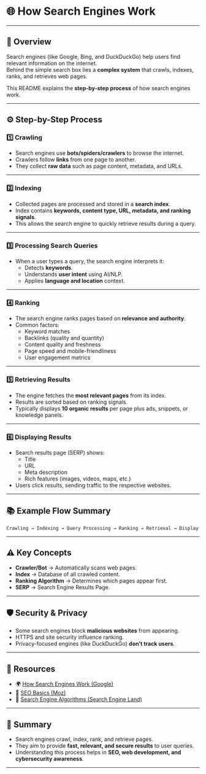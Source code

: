 # 🌐 How Search Engines Work

---

## 📌 Overview
Search engines (like Google, Bing, and DuckDuckGo) help users find relevant information on the internet.  
Behind the simple search box lies a **complex system** that crawls, indexes, ranks, and retrieves web pages.  

This README explains the **step-by-step process** of how search engines work.  

---

## ⚙️ Step-by-Step Process

### 1️⃣ Crawling
- Search engines use **bots/spiders/crawlers** to browse the internet.  
- Crawlers follow **links** from one page to another.  
- They collect **raw data** such as page content, metadata, and URLs.  

---

### 2️⃣ Indexing
- Collected pages are processed and stored in a **search index**.  
- Index contains **keywords, content type, URL, metadata, and ranking signals**.  
- This allows the search engine to quickly retrieve results during a query.  

---

### 3️⃣ Processing Search Queries
- When a user types a query, the search engine interprets it:  
  - Detects **keywords**.  
  - Understands **user intent** using AI/NLP.  
  - Applies **language and location** context.  

---

### 4️⃣ Ranking
- The search engine ranks pages based on **relevance and authority**.  
- Common factors:  
  - Keyword matches  
  - Backlinks (quality and quantity)  
  - Content quality and freshness  
  - Page speed and mobile-friendliness  
  - User engagement metrics  

---

### 5️⃣ Retrieving Results
- The engine fetches the **most relevant pages** from its index.  
- Results are sorted based on ranking signals.  
- Typically displays **10 organic results** per page plus ads, snippets, or knowledge panels.  

---

### 6️⃣ Displaying Results
- Search results page (SERP) shows:  
  - Title  
  - URL  
  - Meta description  
  - Rich features (images, videos, maps, etc.)  
- Users click results, sending traffic to the respective websites.  

---

## 📚 Example Flow Summary

```
Crawling → Indexing → Query Processing → Ranking → Retrieval → Display
```

---



## ⚠️ Key Concepts
- **Crawler/Bot** → Automatically scans web pages.  
- **Index** → Database of all crawled content.  
- **Ranking Algorithm** → Determines which pages appear first.  
- **SERP** → Search Engine Results Page.  

---

## 🛡️ Security & Privacy
- Some search engines block **malicious websites** from appearing.  
- HTTPS and site security influence ranking.  
- Privacy-focused engines (like DuckDuckGo) **don’t track users**.  

---

## 🔗 Resources
- 🌍 [How Search Engines Work (Google)](https://developers.google.com/search/docs/fundamentals/how-search-works)  
- 📖 [SEO Basics (Moz)](https://moz.com/beginners-guide-to-seo)  
- 🔐 [Search Engine Algorithms (Search Engine Land)](https://searchengineland.com/library/google/google-algorithm-updates)  

---

## 📝 Summary
- Search engines crawl, index, rank, and retrieve pages.  
- They aim to provide **fast, relevant, and secure results** to user queries.  
- Understanding this process helps in **SEO, web development, and cybersecurity awareness**.  

---